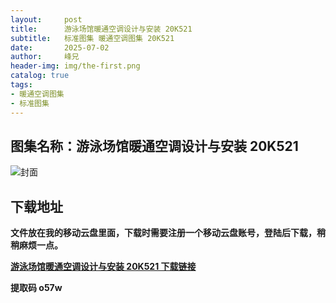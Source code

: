 ```yaml
---
layout:     post
title:      游泳场馆暖通空调设计与安装 20K521
subtitle:   标准图集 暖通空调图集 20K521
date:       2025-07-02
author:     峰兄
header-img: img/the-first.png
catalog: true
tags:
- 暖通空调图集
- 标准图集
---
```

## 图集名称：游泳场馆暖通空调设计与安装 20K521
![封面](https://pic1.imgdb.cn/item/6866203458cb8da5c88b65a5.jpg)


## 下载地址 ##
**文件放在我的移动云盘里面，下载时需要注册一个移动云盘账号，登陆后下载，稍稍麻烦一点。**  
  
[**游泳场馆暖通空调设计与安装 20K521 下载链接**](https://caiyun.139.com/w/i/2nQQT5HSAe9uo)


**提取码 o57w**

